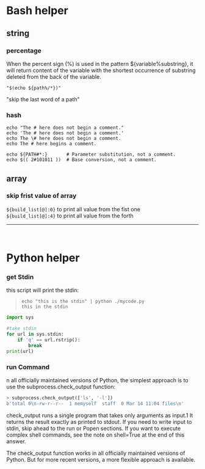 # Bash helper

## string

### percentage
When the percent sign (%) is used in the pattern ${variable%substring}, it will return content of the variable with the shortest occurrence of substring deleted from the back of the variable.

```"$(echo ${path%/*})"```

"skip the last word of a path"



### hash
```
echo "The # here does not begin a comment."
echo 'The # here does not begin a comment.'
echo The \# here does not begin a comment.
echo The # here begins a comment.

echo ${PATH#*:}       # Parameter substitution, not a comment.
echo $(( 2#101011 ))  # Base conversion, not a comment.
```




## array

### skip frist value of array

```${build_list[@]:0}``` to print all value from the fist one <br/>
```${build_list[@]:4}``` to print all value from the forth
<hr/>
<br/>


# Python helper

### get Stdin

this script will print the stdin:
> ```echo "this is the stdin" | python ./mycode.py``` <br/>
> ```this in the stdin``` <br/>

```py
import sys

#take stdin
for url in sys.stdin:
    if 'q' == url.rstrip():
        break
print(url)
```


### run Command

n all officially maintained versions of Python, the simplest approach is to use the subprocess.check_output function:

```py
> subprocess.check_output(['ls', '-l'])
b'total 0\n-rw-r--r--  1 memyself  staff  0 Mar 14 11:04 files\n'
``` 

check_output runs a single program that takes only arguments as input.1 It returns the result exactly as printed to stdout. If you need to write input to stdin, skip ahead to the run or Popen sections. If you want to execute complex shell commands, see the note on shell=True at the end of this answer.

The check_output function works in all officially maintained versions of Python. But for more recent versions, a more flexible approach is available.